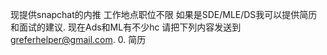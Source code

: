 现提供snapchat的内推 工作地点职位不限
如果是SDE/MLE/DS我可以提供简历和面试的建议. 
现在Ads和ML有不少hc
请把下列内容发送到 greferhelper@gmail.com. 
0. 简历
